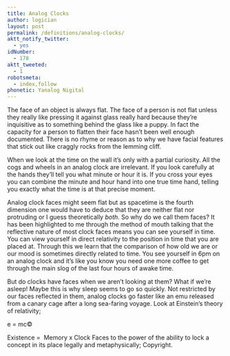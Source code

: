 ```yaml
---
title: Analog Clocks
author: logician
layout: post
permalink: /definitions/analog-clocks/
aktt_notify_twitter:
  - yes
idNumber:
  - 178
aktt_tweeted:
  - 1
robotsmeta:
  - index,follow
phonetic: Yanalog Nigital
---
```

The face of an object is always flat. The face of a person is not flat unless they really like pressing it against glass really hard because they&#8217;re inquisitive as to something behind the glass like a puppy. In fact the capacity for a person to flatten their face hasn&#8217;t been well enough documented. There is no rhyme or reason as to why we have facial features that stick out like craggly rocks from the lemming cliff.

When we look at the time on the wall it&#8217;s only with a partial curiosity. All the cogs and wheels in an analog clock are irrelevant. If you look carefully at the hands they&#8217;ll tell you what minute or hour it is. If you cross your eyes you can combine the minute and hour hand into one true time hand, telling you exactly what the time is at that precise moment.

Analog clock faces might seem flat but as spacetime is the fourth dimension one would have to deduce that they are neither flat nor protruding or I guess theoretically *both*. So why do we call them faces? It has been highlighted to me through the method of mouth talking that the reflective nature of most clock faces means you can see yourself in time. You can view yourself in direct relativity to the position in time that you are placed at. Through this we learn that the comparison of how old we are or our mood is sometimes directly related to time. You see yourself in 6pm on an analog clock and it&#8217;s like you know you need one more coffee to get through the main slog of the last four hours of awake time.

But do clocks have faces when we aren&#8217;t looking at them? What if we&#8217;re asleep! Maybe this is why sleep seems to go so quickly. Not restricted by our faces reflected in them, analog clocks go faster like an emu released from a canary cage after a long sea-faring voyage. Look at Einstein&#8217;s theory of relativity;

e = mc©

Existence =  Memory x Clock Faces to the power of the ability to lock a concept in its place legally and metaphysically; Copyright.